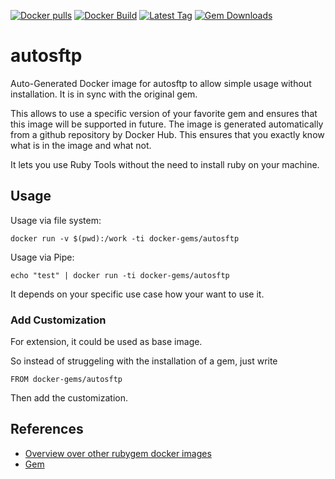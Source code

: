 [![Docker pulls](https://img.shields.io/docker/pulls/rubygem/autosftp.svg)](https://hub.docker.com/r/rubygem/autosftp/)
[![Docker Build](https://img.shields.io/docker/automated/rubygem/autosftp.svg)](https://hub.docker.com/r/rubygem/autosftp/)
[![Latest Tag](https://img.shields.io/github/tag/docker-rubygem/autosftp.svg)](https://hub.docker.com/r/rubygem/autosftp/)
[![Gem Downloads](https://img.shields.io/gem/dt/autosftp.svg)](https://rubygems.org/gems/autosftp/)
# autosftp

Auto-Generated Docker image for autosftp to allow simple usage without installation.
It is in sync with the original gem.

This allows to use a specific version of your favorite gem and ensures that this image will be supported in future.
The image is generated automatically from a github repository by Docker Hub.
This ensures that you exactly know what is in the image and what not.

It lets you use Ruby Tools without the need to install ruby on your machine.

## Usage

Usage via file system:

`docker run -v $(pwd):/work -ti docker-gems/autosftp`

Usage via Pipe:

`echo "test" | docker run -ti docker-gems/autosftp`

It depends on your specific use case how your want to use it.

### Add Customization

For extension, it could be used as base image.

So instead of struggeling with the installation of a gem, just write

`FROM docker-gems/autosftp`

Then add the customization.

## References

 - [Overview over other rubygem docker images](https://github.com/thinkbot/docker-rubygem)
 - [Gem](https://rubygems.org/gems/autosftp/)
